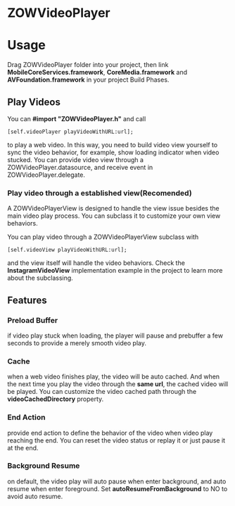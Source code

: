 # ZOWVideoPlayer


# Usage
Drag ZOWVideoPlayer folder into your project, then link **MobileCoreServices.framework**, **CoreMedia.framework** and **AVFoundation.framework** in your project Build Phases.

## Play Videos
You can **#import "ZOWVideoPlayer.h"** and call

    [self.videoPlayer playVideoWithURL:url];
    
to play a web video. In this way, you need to build video view yourself to sync the video behavior, for example, show loading indicator when video stucked. You can provide video view through a ZOWVideoPlayer.datasource, and receive event in ZOWVideoPlayer.delegate.
### Play video through a established view(Recomended)
A ZOWVideoPlayerView is designed to handle the view issue besides the main video play process. You can subclass it to customize your own view behaviors.

You can play video through a ZOWVideoPlayerView subclass with 

    [self.videoView playVideoWithURL:url];
    
and the view itself will handle the video behaviors.
Check the **InstagramVideoView** implementation example in the project to learn more about the subclassing.

## Features
### Preload Buffer
  if video play stuck when loading, the player will pause and prebuffer a few seconds to provide a merely smooth video play.
### Cache
  when a web video finishes play, the video will be auto cached. And when the next time you play the video through the **same url**, the cached video will be played. You can customize the video cached path through the **videoCachedDirectory** property.
### End Action
  provide end action to define the behavior of the video when video play reaching the end. You can reset the video status or replay it or just pause it at the end.
### Background Resume
  on default, the video play will auto pause when enter background, and auto resume when enter foreground. Set **autoResumeFromBackground** to NO to avoid auto resume. 
